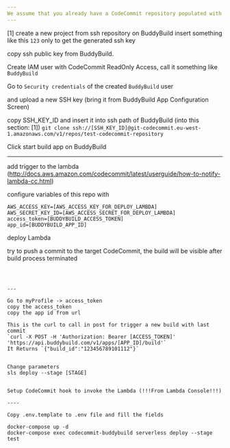 ```yaml
---
We assume that you already have a CodeCommit repository populated with a mobile application.
---
```


[1] create a new project from ssh repository on BuddyBuild insert something like this
`123` only to get the generated ssh key

copy ssh public key from BuddyBuild.


Create IAM user with CodeCommit ReadOnly Access, call it something like `BuddyBuild`

Go to `Security credentials` of the created `BuddyBuild` user

and upload a new SSH key (bring it from BuddyBuild App Configuration Screen)

copy SSH_KEY_ID and insert it into ssh path of BuddyBuild (into this section: [1])
`git clone ssh://[SSH_KEY_ID]@git-codecommit.eu-west-1.amazonaws.com/v1/repos/test-codecommit-repository`

Click start build app on BuddyBuild

---
add trigger to the lambda (http://docs.aws.amazon.com/codecommit/latest/userguide/how-to-notify-lambda-cc.html)

configure variables of this repo with
```
AWS_ACCESS_KEY=[AWS_ACCESS_KEY_FOR_DEPLOY_LAMBDA]
AWS_SECRET_KEY_ID=[AWS_ACCESS_SECRET_FOR_DEPLOY_LAMBDA]
access_token=[BUDDYBUILD_ACCESS_TOKEN]
app_id=[BUDDYBUILD_APP_ID]
```

deploy Lambda

try to push a commit to the target CodeCommit, the build will be visible after build process terminated
```



---

Go to myProfile -> access_token
copy the access_token
copy the app id from url

This is the curl to call in post for trigger a new build with last commit
`curl -X POST -H 'Authorization: Bearer [ACCESS_TOKEN]' 'https://api.buddybuild.com/v1/apps/[APP_ID]/build'`
It Returns `{"build_id":"123456789101112"}`


Change parameters
sls deploy --stage [STAGE]


Setup CodeCommit hook to invoke the Lambda (!!!From Lambda Console!!!)

----

Copy .env.template to .env file and fill the fields

docker-compose up -d
docker-compose exec codecommit-buddybuild serverless deploy --stage test











